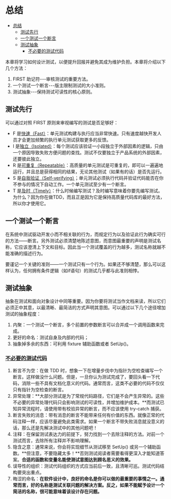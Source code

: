 # 总结

- [总结](#总结)
  - [测试先行](#测试先行)
  - [一个测试一个断言](#一个测试一个断言)
  - [测试抽象](#测试抽象)
    - [不必要的测试代码](#不必要的测试代码)

本章将学习如何设计测试，以便提升回报并避免其成为维护负担。本章将介绍以下几个方法：

1. FIRST 助记符---审核测试的重要方法。
2. 一个测试一个断言---版主限制测试的大小准则。
3. 测试抽象---保持测试可读性的核心原则。

## 测试先行

可以通过对照 FIRST 原则来审视编写的测试是否足够好：

- F 是[快速（Fast）](./7.md#快速-fast)：单元测试构建与执行应当非常快速。只有速度越快开发人员才会更加频繁的执行单元测试获取更多的反馈。
- I 是[独立（Isolated）](./7.md#独立-isolated)：每个测试应该验证一小段独立于外部因素的逻辑，只由一个原因导致失败方便问题的查找。测试不仅要独立于产品系统的外部因素，还要彼此独立。
- R 是[可重复（Repeatable）](./7.md#可重复)：高质量的单元测试是可重复的，即可以一遍遍地运行，并且总是获得相同的结果，无论其他测试（如果有的话）是否先运行。
- S 是[自我验证（Self-verifying）](./7.md#自我验证)；单元测试必须执行代码并验证代码能否在你不参与的情况下自动工作。一个单元测试至少有一个断言。
- T 是[及时（Timely）](./7.md#及时)：什么时候编写测试？及时编写意味着你要先编写测试。为什么？因为你在做TDD，而且正是因为它是保持高质量代码库的最好方法，所以你才使用它。

## 一个测试一个断言

在系统中测试驱动开发小而不相关联的行为，而规定行为以及验证此行为确实可行的方法——断言。另外测试必须清楚地陈述意图，而意图最重要的声明是测试名称，它应该澄清上下文和目标。因此当一个测试覆盖的行为越多，测试名称就越不能准确的描述行为。

要谨记一个关键的准则——一个测试只有一个行为。如果还不够清楚，那么可以这样认为，任何拥有条件逻辑（如if语句）的测试几乎都与此准则相悖。

## 测试抽象

抽象在测试和面向对象设计中同等重要。因为你要将测试当作文档来读，所以它们必须正中其意，以最清晰、最简洁的方式声明其意图。可以通过以下几个途径增加测试的抽象程度：

1. 内聚：一个测试一个断言，多个前置的参数断言可以合并成一个调用函数来完成。
2. 更好的命名：测试自身及内部的代码；
3. 抽象掉多余的东西：可利用 fixture 辅助函数或者 SetUp()。

### [不必要的测试代码](./7.md#不必要的测试代码)

1. 断言不为空：在做 TDD 时，想象一下在增量步伐中为指针为空检查编写一个断言。这样做没什么问题。但是，一旦你认为测试完成了，要回头看一下代码，消除一些不具有文档化意义的代码。通常而言，这类不必要的代码不仅仅只有指针为空检查的断言。
2. 异常处理：**大部分测试是为了常规代码路径，它们是不会产生异常的。这些不必要的异常处理代码只会影响测试的可读性，并增加维护成本。**而测试已知异常流程时，请使用带有校验异常的断言，而不应该使用 try-catch 捕获。
3. 断言失败的消息：带有消息的断言不能带来任何有价值的东西。就像正常的代码注释一样，应该尽量避免此类需求。如果一个断言不带失败消息就没意义的话，那么还是先解决测试中的其他问题吧！
4. 注释：在保留测试表达力的前提下，努力找到一个去除注释的方法。对前一个测试而言，去除所有注释并不影响理解。
5. 隐含之意：通常来说，你会将实现细节从测试移至 SetUp() 或另一个辅助函数。**但注意，不要隐藏太多！**否则测试阅读者需要看得更深入才能知道答案。**合适的函数和变量名能使测试意图达到顾名思义的效果。**
6. 误导性的组织：测试代码组织的方式应当前后一致，且清晰可巡。测试代码结构要突出重点。
7. 晦涩的命名：**在软件设计中，良好的命名是你可以做的最重要的事情之一。通常而言，好的名称是测试关联问题的解决方案。反之，如果不能赋予设计一个简洁的名称，很可能意味着该设计存在问题。**
